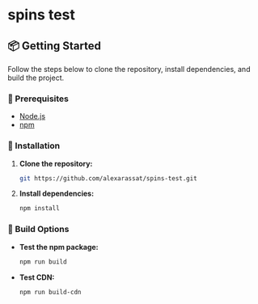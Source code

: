 # spins test

## 📦 Getting Started

Follow the steps below to clone the repository, install dependencies, and build the project.

### 🧰 Prerequisites

- [Node.js](https://nodejs.org/) 
- [npm](https://www.npmjs.com/)

### 🚀 Installation

1. **Clone the repository:**

   ```bash
   git https://github.com/alexarassat/spins-test.git
   ```

2. **Install dependencies:**

   ```bash
   npm install
   ```

### 🔧 Build Options

- **Test the npm package:**

  ```bash
  npm run build
  ```

- **Test CDN:**

  ```bash
  npm run build-cdn
  ```

